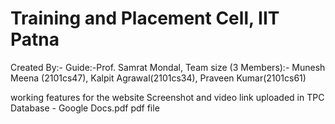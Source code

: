 # Training and Placement Cell, IIT Patna
Created By:-
Guide:-Prof. Samrat Mondal,
Team size (3 Members):-
Munesh Meena (2101cs47),
Kalpit Agrawal(2101cs34),
Praveen Kumar(2101cs61)

working features for the website Screenshot and video link uploaded in TPC Database - Google Docs.pdf pdf file

 
